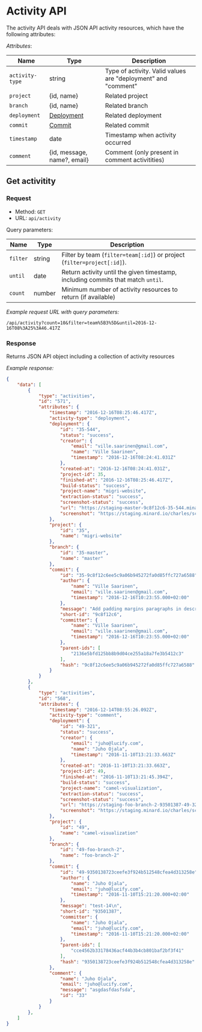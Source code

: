 
# Activity API

The activity API deals with JSON API activity resources,
which have the following attributes:

*Attributes*:

Name|Type|Description
----|----|-----------
`activity-type`|string|Type of activity. Valid values are "deployment" and "comment"
`project`|{id, name}|Related project
`branch`|{id, name}|Related branch
`deployment`|[Deployment](api-deployment.md)|Related deployment
`commit`|[Commit](api-commit.md)|Related commit
`timestamp`|date|Timestamp when activity occurred
`comment`|{id, message, name?, email}|Comment (only present in comment activitities)

## Get activitity

### Request

- Method: `GET`
- URL: `api/activity`

Query parameters:

Name|Type|Description
----|----|-----------
`filter`|string|Filter by team (`filter=team[:id]`) or project (`filter=project[:id]`).
`until`|date|Return activity until the given timestamp, including commits that match `until`.
`count`|number|Minimum number of activity resources to return (if available)

*Example request URL with query parameters:*
```
/api/activity?count=10&filter=team%5B3%5D&until=2016-12-16T08%3A25%3A46.417Z
```

### Response

Returns JSON API object including a collection of activity resources

*Example response:*
```json
{
    "data": [
        {
            "type": "activities",
            "id": "571",
            "attributes": {
                "timestamp": "2016-12-16T08:25:46.417Z",
                "activity-type": "deployment",
                "deployment": {
                    "id": "35-544",
                    "status": "success",
                    "creator": {
                        "email": "ville.saarinen@gmail.com",
                        "name": "Ville Saarinen",
                        "timestamp": "2016-12-16T08:24:41.031Z"
                    },
                    "created-at": "2016-12-16T08:24:41.031Z",
                    "project-id": 35,
                    "finished-at": "2016-12-16T08:25:46.417Z",
                    "build-status": "success",
                    "project-name": "migri-website",
                    "extraction-status": "success",
                    "screenshot-status": "success",
                    "url": "https://staging-master-9c8f12c6-35-544.minard.io",
                    "screenshot": "https://staging.minard.io/charles/screenshot/35/544?token=72359d4cc2fa0f005962e624a205010128281ff8870fca8695240f3881c7d13b"
                },
                "project": {
                    "id": "35",
                    "name": "migri-website"
                },
                "branch": {
                    "id": "35-master",
                    "name": "master"
                },
                "commit": {
                    "id": "35-9c8f12c6ee5c9a06b945272fa0d85ffc727a6588",
                    "author": {
                        "name": "Ville Saarinen",
                        "email": "ville.saarinen@gmail.com",
                        "timestamp": "2016-12-16T10:23:55.000+02:00"
                    },
                    "message": "Add padding margins paragraphs in description texts\n",
                    "short-id": "9c8f12c6",
                    "committer": {
                        "name": "Ville Saarinen",
                        "email": "ville.saarinen@gmail.com",
                        "timestamp": "2016-12-16T10:23:55.000+02:00"
                    },
                    "parent-ids": [
                        "2136e5bfd125bb8b9d04ce255a18a7fe3b5412c3"
                    ],
                    "hash": "9c8f12c6ee5c9a06b945272fa0d85ffc727a6588"
                }
            }
        },
        {
            "type": "activities",
            "id": "568",
            "attributes": {
                "timestamp": "2016-12-14T08:55:26.092Z",
                "activity-type": "comment",
                "deployment": {
                    "id": "49-321",
                    "status": "success",
                    "creator": {
                        "email": "juho@lucify.com",
                        "name": "Juho Ojala",
                        "timestamp": "2016-11-10T13:21:33.663Z"
                    },
                    "created-at": "2016-11-10T13:21:33.663Z",
                    "project-id": 49,
                    "finished-at": "2016-11-10T13:21:45.394Z",
                    "build-status": "success",
                    "project-name": "camel-visualization",
                    "extraction-status": "success",
                    "screenshot-status": "success",
                    "url": "https://staging-foo-branch-2-93501387-49-321.minard.io",
                    "screenshot": "https://staging.minard.io/charles/screenshot/49/321?token=063d5bf3c97eeb1924b49e91bccf41b8ae7beac370d5a60da3d70c217d1834c0"
                },
                "project": {
                    "id": "49",
                    "name": "camel-visualization"
                },
                "branch": {
                    "id": "49-foo-branch-2",
                    "name": "foo-branch-2"
                },
                "commit": {
                    "id": "49-9350138723ceefe3f924b512548cfea4d313258e",
                    "author": {
                        "name": "Juho Ojala",
                        "email": "juho@lucify.com",
                        "timestamp": "2016-11-10T15:21:20.000+02:00"
                    },
                    "message": "test-14\n",
                    "short-id": "93501387",
                    "committer": {
                        "name": "Juho Ojala",
                        "email": "juho@lucify.com",
                        "timestamp": "2016-11-10T15:21:20.000+02:00"
                    },
                    "parent-ids": [
                        "cce4562b33178436acf44b3b4cb801baf2bf3f41"
                    ],
                    "hash": "9350138723ceefe3f924b512548cfea4d313258e"
                },
                "comment": {
                    "name": "Juho Ojala",
                    "email": "juho@lucify.com",
                    "message": "asgdasfdasfsda",
                    "id": "33"
                }
            }
        },
    ]
}
```
